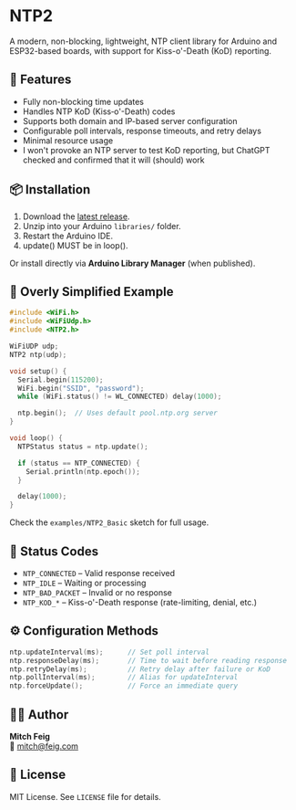 # NTP2

A modern, non-blocking, lightweight, NTP client library for Arduino and ESP32-based boards, with support for Kiss-o'-Death (KoD) reporting.

## 🔧 Features

- Fully non-blocking time updates
- Handles NTP KoD (Kiss‑o'-Death) codes
- Supports both domain and IP-based server configuration
- Configurable poll intervals, response timeouts, and retry delays
- Minimal resource usage
- I won't provoke an NTP server to test KoD reporting, but ChatGPT checked and confirmed that it will (should) work

## 📦 Installation

1. Download the [latest release](https://github.com/mitch@feig.com/NTP2).
2. Unzip into your Arduino `libraries/` folder.
3. Restart the Arduino IDE.
4. update() MUST be in loop().

Or install directly via **Arduino Library Manager** (when published).

## 🧪 Overly Simplified Example

```cpp
#include <WiFi.h>
#include <WiFiUdp.h>
#include <NTP2.h>

WiFiUDP udp;
NTP2 ntp(udp);

void setup() {
  Serial.begin(115200);
  WiFi.begin("SSID", "password");
  while (WiFi.status() != WL_CONNECTED) delay(1000);

  ntp.begin();  // Uses default pool.ntp.org server
}

void loop() {
  NTPStatus status = ntp.update();

  if (status == NTP_CONNECTED) {
    Serial.println(ntp.epoch());
  }

  delay(1000);
}
```

Check the `examples/NTP2_Basic` sketch for full usage.

## 🔄 Status Codes

- `NTP_CONNECTED` – Valid response received
- `NTP_IDLE` – Waiting or processing
- `NTP_BAD_PACKET` – Invalid or no response
- `NTP_KOD_*` – Kiss-o'-Death response (rate-limiting, denial, etc.)

## ⚙️ Configuration Methods

```cpp
ntp.updateInterval(ms);      // Set poll interval
ntp.responseDelay(ms);       // Time to wait before reading response
ntp.retryDelay(ms);          // Retry delay after failure or KoD
ntp.pollInterval(ms);        // Alias for updateInterval
ntp.forceUpdate();           // Force an immediate query
```

## 🧑‍💻 Author

**Mitch Feig**  
📧 mitch@feig.com

## 🪪 License

MIT License. See `LICENSE` file for details.
